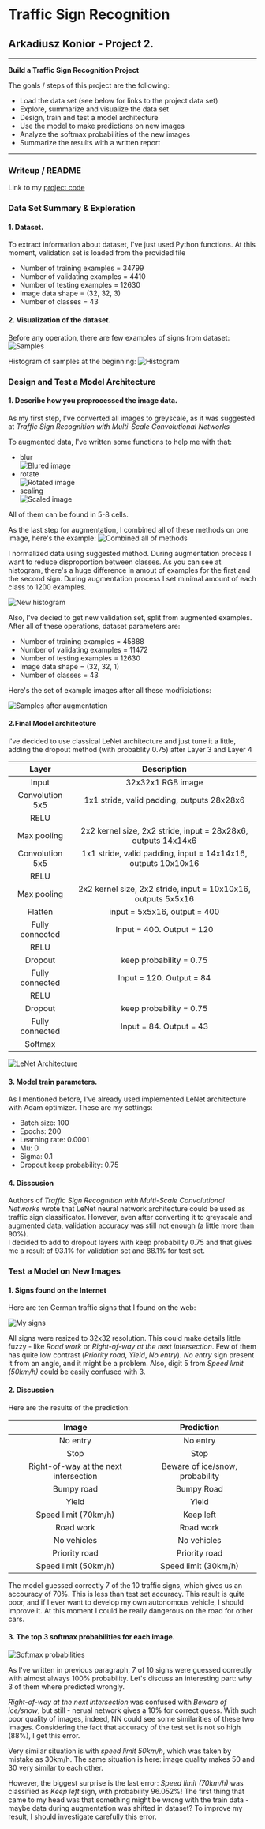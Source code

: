 # **Traffic Sign Recognition** 

## Arkadiusz Konior - Project 2.

---

**Build a Traffic Sign Recognition Project**

The goals / steps of this project are the following:
* Load the data set (see below for links to the project data set)
* Explore, summarize and visualize the data set
* Design, train and test a model architecture
* Use the model to make predictions on new images
* Analyze the softmax probabilities of the new images
* Summarize the results with a written report


[//]: # (Image References)

[samples]: ./imgs/samples.png "Samples"
[samples_grey]: ./imgs/sample_grey_aug.png "Samples after modifications"
[distro_before]: ./imgs/distro_before.png "Label's frequency histogram "
[distro_after]: ./imgs/distro_after.png "Label's frequency histogram"
[scaled]: ./imgs/scaled.png "Example of scaled image"
[rotated]: ./imgs/rotated.png "Example of rotated image"
[blured]: ./imgs/blured.png "Example of blured image"
[combined]: ./imgs/combined.png "Example all methods combined"
[softmax]: ./imgs/softmax_prop.png "Softmax probability charts"
[internet]: ./imgs/internet.png "My set of signs found on Internet"
[lenet]: ./imgs/lenet.png "LeNet architecture"
 	



---
### Writeup / README

Link to my [project code](https://github.com/szemranamszyca/CarND-Traffic-Sign-Classifier-Project/blob/master/Traffic_Sign_Classifier.ipynb)

### Data Set Summary & Exploration

#### 1. Dataset.

To extract information about dataset, I've just used Python functions. At this moment, validation set is loaded from the provided file

- Number of training examples = 34799  
- Number of validating examples = 4410  
- Number of testing examples = 12630  
- Image data shape = (32, 32, 3)  
- Number of classes = 43  

#### 2. Visualization of the dataset.

Before any operation, there are few examples of signs from dataset:
![Samples][samples]

Histogram of samples at the beginning:
![Histogram][distro_before]

### Design and Test a Model Architecture

#### 1. Describe how you preprocessed the image data.

As my first step, I've converted all images to greyscale, as it was suggested at *Traffic Sign Recognition with Multi-Scale Convolutional Networks*

To augmented data, I've written some functions to help me with that:
+ blur  
![Blured image][blured]
+ rotate  
![Rotated image][rotated]
+ scaling   
![Scaled image][scaled]

All of them can be found in 5-8 cells.

As the last step for augmentation, I combined all of these methods on one image, here's the example:
![Combined all of methods][combined]

I normalized data using suggested method. During augmentation process I want to reduce disproportion between classes. As you can see at histogram, there's a huge difference in amout of examples for the first and the second sign. During augmentation process I set minimal amount of each class to 1200 examples.

![New histogram][distro_after]

Also, I've decied to get new validation set, split from augmented examples. After all of these operations, dataset parameters are:

- Number of training examples = 45888  
- Number of validating examples = 11472  
- Number of testing examples = 12630  
- Image data shape = (32, 32, 1)  
- Number of classes = 43 

Here's the set of example images after all these modficiations:

![Samples after augmentation][samples_grey]


#### 2.Final Model architecture

I've decided to use classical LeNet architecture and just tune it a little, adding the dropout method (with probablity 0.75) after Layer 3 and Layer 4


| Layer         		      |     Description	        					                                    | 
|:---------------------:|:---------------------------------------------:| 
| Input         		      | 32x32x1 RGB image   							| 
| Convolution 5x5       | 1x1 stride, valid padding, outputs 28x28x6 	| 
| RELU					             |												| 
| Max pooling	      	   | 2x2 kernel size, 2x2 stride,  input = 28x28x6, outputs 14x14x6    | 
| Convolution 5x5	      | 1x1 stride, valid padding, input = 14x14x16, outputs 10x10x16  		| 
| RELU					             |												|
| Max pooling	      	   | 2x2 kernel size, 2x2 stride,  input = 10x10x16, outputs 5x5x16    | 
| Flatten               | input = 5x5x16, output = 400 | 
| Fully connected		     | Input = 400. Output = 120 |
| RELU					             |												| 
| Dropout		             |	keep probability = 0.75											| 
| Fully connected		     | Input = 120. Output = 84 |
| RELU					             |												| 
| Dropout		             |	keep probability = 0.75											| 
| Fully connected		     | Input = 84. Output = 43 | 
| Softmax				           |         									| 
 
![LeNet Architecture][lenet]

#### 3. Model train parameters.


As I mentioned before, I've already used implemented LeNet architecture with Adam optimizer. These are my settings:
- Batch size: 100
- Epochs: 200
- Learning rate: 0.0001
- Mu: 0
- Sigma: 0.1
- Dropout keep probability: 0.75

#### 4. Disscusion
Authors of *Traffic Sign Recognition with Multi-Scale Convolutional Networks* wrote that LeNet neural network architecture could be used as traffic sign classificator. However, even after converting it to greyscale and augmented data, validation accuracy was still not enough (a little more than 90%).  
I decided to add to dropout layers with keep probability 0.75 and that gives me a result of 93.1% for validation set and 88.1% for test set.
 

### Test a Model on New Images

#### 1. Signs found on the Internet

Here are ten German traffic signs that I found on the web:

![My signs][internet]

All signs were resized to 32x32 resolution. This could make details little fuzzy - like *Road work* or *Right-of-way at the next intersection*. Few of them has quite low contrast (*Priority road*, *Yield*, *No entry*).  *No entry* sign present it from an angle, and it might be a problem. Also, digit 5 from *Speed limit (50km/h)* could be easily confused with 3.


#### 2. Discussion

Here are the results of the prediction:

| Image			        |     Prediction	        					| 
|:---------------------:|:---------------------------------------------:| 
| No entry      		                       | No entry   				     	|   
| Stop      			                          | Stop 						               				|   
| Right-of-way at the next intersection  | Beware of ice/snow, probability 											|  
| Bumpy road	                            | Bumpy Road					 			 	|  
| Yield			                               | Yield     					    		|  
| Speed limit (70km/h)                   | Keep left   									|   
| Road work                              | Road work   									|   
| No vehicles                            | No vehicles 										|   
| Priority road                       			| Priority road											|  
| Speed limit (50km/h)	                  | Speed limit (30km/h)						|  

The model guessed correctly 7 of the 10 traffic signs, which gives us an accouracy of 70%. This is less than test set accuracy. This result is quite poor, and if I ever want to develop my own autonomous vehicle, I should improve it. At this moment I could be really dangerous on the road for other cars.

#### 3. The top 3 softmax probabilities for each image.

![Softmax probabilities][softmax]

As I've written in previous paragraph, 7 of 10 signs were guessed correctly with almost always 100% probability. Let's discuss  an interesting part: why 3 of them where predicted wrongly.  

*Right-of-way at the next intersection* was confused with *Beware of ice/snow*, but still  - nerual network gives a 10% for correct guess. With such poor quality of images, indeed, NN could see some similarities of these two images. Considering the fact that accuracy of the test set is not so high (88%), I get this error.  

Very similar situation is with *speed limit 50km/h*, which was taken by mistake as 30km/h. The same situation is here: image quality makes 50 and 30 very similar to each other.

However, the biggest surprise is the last error: *Speed limit (70km/h)* was classified as *Keep left* sign, with probability 96.052%! The first thing that came to my head was that something might be wrong with the train data - maybe data during augmentation was shifted in dataset? To improve my result, I should investigate carefully this error.
